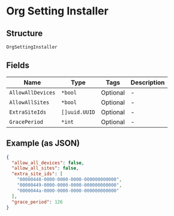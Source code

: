 
# Org Setting Installer

## Structure

`OrgSettingInstaller`

## Fields

| Name | Type | Tags | Description |
|  --- | --- | --- | --- |
| `AllowAllDevices` | `*bool` | Optional | - |
| `AllowAllSites` | `*bool` | Optional | - |
| `ExtraSiteIds` | `[]uuid.UUID` | Optional | - |
| `GracePeriod` | `*int` | Optional | - |

## Example (as JSON)

```json
{
  "allow_all_devices": false,
  "allow_all_sites": false,
  "extra_site_ids": [
    "00000448-0000-0000-0000-000000000000",
    "00000449-0000-0000-0000-000000000000",
    "0000044a-0000-0000-0000-000000000000"
  ],
  "grace_period": 126
}
```

